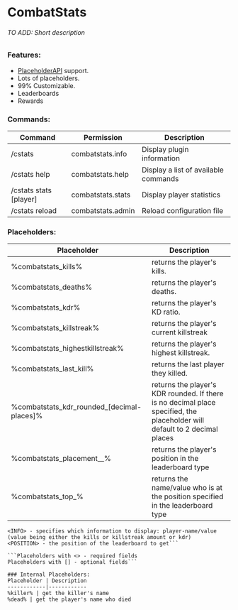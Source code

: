 # CombatStats
###### TO ADD: Short description

### Features:
* [PlaceholderAPI](https://www.spigotmc.org/resources/6245/) support.
* Lots of placeholders.
* 99% Customizable.
* Leaderboards
* Rewards

### Commands:
Command | Permission | Description
--------|------------|------------
/cstats | combatstats.info | Display plugin information
/cstats help | combatstats.help | Display a list of available commands
/cstats stats \[player] | combatstats.stats | Display player statistics
/cstats reload | combatstats.admin | Reload configuration file

### Placeholders:
Placeholder | Description
------------|------------
%combatstats_kills% | returns the player's kills.
%combatstats_deaths% | returns the player's deaths.
%combatstats_kdr% | returns the player's KD ratio.
%combatstats_killstreak% | returns the player's current killstreak
%combatstats_highestkillstreak% | returns the player's highest killstreak.
%combatstats_last_kill% | returns the last player they killed.
%combatstats_kdr_rounded_[decimal-places]% | returns the player's KDR rounded. If there is no decimal place specified, the placeholder will default to 2 decimal places
%combatstats_placement_<type>_<player-name>% | returns the player's position in the leaderboard type
%combatstats_top_<type>_<info>_<position>% | returns the name/value who is at the position specified in the leaderboard type


```<TYPE> - specifies which leaderboard to use: kills/killstreak/kdr
<INFO> - specifies which information to display: player-name/value (value being either the kills or killstreak amount or kdr)
<POSITION> - the position of the leaderboard to get```

```Placeholders with <> - required fields
Placeholders with [] - optional fields```

### Internal Placeholders:
Placeholder | Description
------------|------------
%killer% | get the killer's name
%dead% | get the player's name who died
